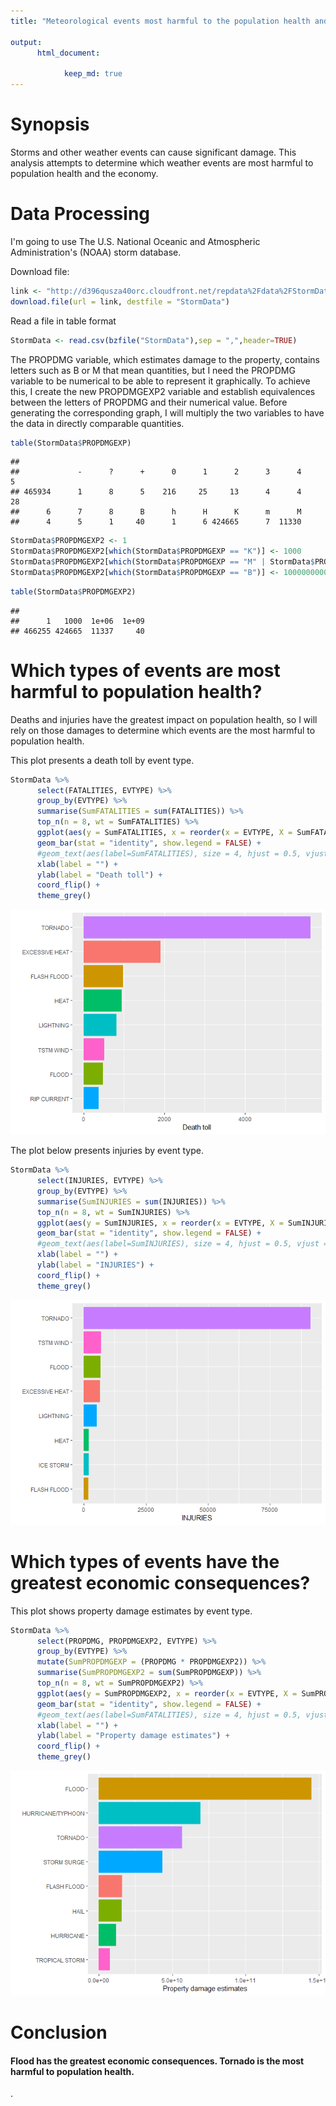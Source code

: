 ```yaml
---
title: "Meteorological events most harmful to the population health and economy of the country."

output: 
      html_document: 

            keep_md: true
---
```




# Synopsis

Storms and other weather events can cause significant damage. This analysis attempts to determine which weather events are most harmful to population health and the economy.
# Data Processing

I'm going to use The U.S. National Oceanic and Atmospheric Administration's (NOAA) storm database.


Download file:

```r
link <- "http://d396qusza40orc.cloudfront.net/repdata%2Fdata%2FStormData.csv.bz2"
download.file(url = link, destfile = "StormData")
```

Read a file in table format

```r
StormData <- read.csv(bzfile("StormData"),sep = ",",header=TRUE)
```

The PROPDMG variable, which estimates damage to the property, contains letters such as B or M that mean quantities, but I need the PROPDMG variable to be numerical to be able to represent it graphically. To achieve this, I create the new PROPDMGEXP2 variable and establish equivalences between the letters of PROPDMG and their numerical value. Before generating the corresponding graph, I will multiply the two variables to have the data in directly comparable quantities.




```r
table(StormData$PROPDMGEXP)
```

```
## 
##             -      ?      +      0      1      2      3      4      5 
## 465934      1      8      5    216     25     13      4      4     28 
##      6      7      8      B      h      H      K      m      M 
##      4      5      1     40      1      6 424665      7  11330
```

```r
StormData$PROPDMGEXP2 <- 1
StormData$PROPDMGEXP2[which(StormData$PROPDMGEXP == "K")] <- 1000
StormData$PROPDMGEXP2[which(StormData$PROPDMGEXP == "M" | StormData$PROPDMGEXP == "m")] <- 1000000
StormData$PROPDMGEXP2[which(StormData$PROPDMGEXP == "B")] <- 1000000000
```


```r
table(StormData$PROPDMGEXP2)
```

```
## 
##      1   1000  1e+06  1e+09 
## 466255 424665  11337     40
```

# Which types of events are most harmful to population health?

Deaths and injuries have the greatest impact on population health, so I will rely on those damages to determine which events are the most harmful to population health.

This plot presents a death toll by event type.


```r
StormData %>%
      select(FATALITIES, EVTYPE) %>%
      group_by(EVTYPE) %>%
      summarise(SumFATALITIES = sum(FATALITIES)) %>%
      top_n(n = 8, wt = SumFATALITIES) %>%
      ggplot(aes(y = SumFATALITIES, x = reorder(x = EVTYPE, X = SumFATALITIES), fill=EVTYPE))+
      geom_bar(stat = "identity", show.legend = FALSE) +
      #geom_text(aes(label=SumFATALITIES), size = 4, hjust = 0.5, vjust = -0.1) +
      xlab(label = "") +
      ylab(label = "Death toll") +
      coord_flip() +
      theme_grey()
```

![](Course_project2_files/figure-html/unnamed-chunk-5-1.png)<!-- -->

The plot below presents injuries by event type.


```r
StormData %>%
      select(INJURIES, EVTYPE) %>%
      group_by(EVTYPE) %>%
      summarise(SumINJURIES = sum(INJURIES)) %>%
      top_n(n = 8, wt = SumINJURIES) %>%
      ggplot(aes(y = SumINJURIES, x = reorder(x = EVTYPE, X = SumINJURIES), fill=EVTYPE))+
      geom_bar(stat = "identity", show.legend = FALSE) +
      #geom_text(aes(label=SumINJURIES), size = 4, hjust = 0.5, vjust = -0.1) +
      xlab(label = "") +
      ylab(label = "INJURIES") +
      coord_flip() +
      theme_grey()
```

![](Course_project2_files/figure-html/unnamed-chunk-6-1.png)<!-- -->

# Which types of events have the greatest economic consequences?

This plot shows property damage estimates by event type.


```r
StormData %>%
      select(PROPDMG, PROPDMGEXP2, EVTYPE) %>%
      group_by(EVTYPE) %>%
      mutate(SumPROPDMGEXP = (PROPDMG * PROPDMGEXP2)) %>%
      summarise(SumPROPDMGEXP2 = sum(SumPROPDMGEXP)) %>%
      top_n(n = 8, wt = SumPROPDMGEXP2) %>%
      ggplot(aes(y = SumPROPDMGEXP2, x = reorder(x = EVTYPE, X = SumPROPDMGEXP2), fill=EVTYPE))+
      geom_bar(stat = "identity", show.legend = FALSE) +
      #geom_text(aes(label=SumFATALITIES), size = 4, hjust = 0.5, vjust = -0.1) +
      xlab(label = "") +
      ylab(label = "Property damage estimates") +
      coord_flip() +
      theme_grey()
```

![](Course_project2_files/figure-html/unnamed-chunk-7-1.png)<!-- -->

# Conclusion

#### Flood has the greatest economic consequences. Tornado is the most harmful to population health.


.
